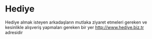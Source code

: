 Hediye
======

Hediye almak isteyen arkadaşların mutlaka ziyaret etmeleri gereken ve kesinlikle alışveriş yapmaları gereken bir yer http://www.hediye.biz.tr adresidir
